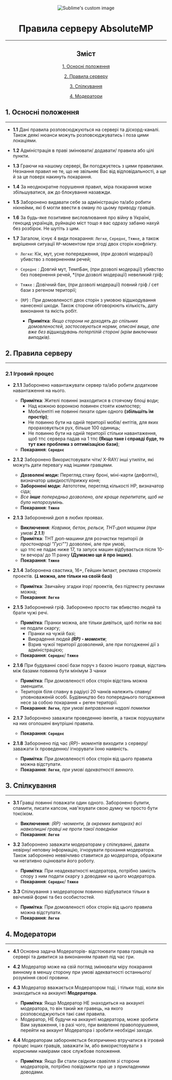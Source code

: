 
<p align="center">
  <img src="https://i.imgur.com/kQLC7c4.png?raw=true" alt="Sublime's custom image"/>
</p>

<h1 align="center">Правила серверу AbsoluteMP</h1>

___

<span align="center">

## Зміст

[1. Осносні положення](#a1)

[2. Правила серверу](#a2)

[3. Спілкування](#a3)

[4. Модератори](#a4)


</span>


<a name="a1"></a>
## 1. Осносні положення
___
- **1.1** Дані правила розповсюджуються на сервері та діскорд-каналі.\
  Також деякі нюанси можуть розповсюджуватись і поза цими локаціями.


- **1.2** Адміністрація в праві змінювати/ додавати/ правила або цілі
  пункти.


- **1.3** Граючи на нашому сервері, Ви погоджуєтесь з цими правилами. Незнання правил не те, що не звільняє
  Вас від відповідальності, а ще й за це поверх накинуть покарання.


- **1.4** За неоднократне порушення правил, міра покарання може збільшуватися,
  аж до блокування назавжди.


- **1.5** Заборонено видавати себе за адміністрацію та/або робити нікнейми, які б могли
  ввести в оману по цьому приводу гравців.


- **1.6** За будь-яке позитивне висловлювання про війну в Україні, геноцид українців, руйнацію міст тощо
  я вас одразу забаню нахуй без розбірок. Не шутіть з цим.



- **1.7** Загалом, існує 4 види покарання:
  `Легке`,
  `Середнє`,
  `Тяжке`,
  а також вирішення ситуації `RP`-моментом при згоді двох сторін конфлікту.
  - `Легке`: Кік, мут,
    усне попередження, (при дозволі модерації) убивство з поверненням речей;
  - `Середнє` : Довгий мут, ТемпБан, (при дозволі модерації)
    убивство без повернення речей, *(при дозволі модерації) невеликий гріф;
  - `Тяжке` : Довічний бан, (при дозволі модерації) повний гріф
    / сет бази з регеном території;
  - (`RP`) : При домовленості двох сторін з умовою відшкодування нанесеної шкоди.
    Також сторони обговорюють кількість, дату виконання та якість робіт.

    - **Примітка**: *Якщо сторони не доходять до спільних домовленостей,
      застосовуються норми, описані вище, але вже без відшкодувань потерпілій стороні
      (крім виключних випадків).*



<a name="a2"></a>
## 2. Правила серверу
___
### 2.1 Ігровий процес
- **2.1.1** Заборонено навантажувати сервер та/або робити додаткове навантаження на нього.
  - **Примітка**: Жителі повинні знаходитися в стоячому блоці води;
    - Над кожною воронкою повинен стояти компостер;
    - Моби/ентіті не повинні пихати один одного **(збільшіть їм простір)**;
    - Не повинно бути на одній території мобів/ ентітів, для яких прораховується рух, більше 100 одиниць;
    - Не повинно бути на одній території стільки навантаження, щоб тпс сервера падав на 1 тпс
      **(Якщо таке і справді буде, то тут вже проблема з оптимізацією бази)**;
  - **Покарання**: **`Середнє`**


- **2.1.2** Заборонено Використовувати чіти/ X-RAY/ інші утиліти, які можуть дати перевагу над іншими гравцями.
  - **Дозволені моди:** Перегляд стану броні, міні-карти (дефолтні), визначатор швидкості/прижку коня;
  - **Заборонені моди:** Автототем, перегляд кількості HP, визначатор сіда;
  - *Все **інше** попередньо дозволено, але краще перепитати, щоб не було непорозумінь.*
  - **Покарання**: **`Тяжке`**


- **2.1.3** Заборонений дюп в любих проявах.
  - **Виключення**: *Коврики, бетон, рельси, ТНТ-дюп машини (при умові **2.1.1**)*
  - **Примітка**: ТНТ дюп-машини для розчистки території *(в простонароді "Гусі"")* дозволені, але при умові,
  - що тпс не падає ниже 17, та запуск машин відбувається після 10-ти вечора/ до 11 ранку **(Думаємо ще й про інших)**.
  - **Покарання**: **`Тяжке`**


- **2.1.4** Заборонена свастика, 16+, Гейшин Імпакт, реклама сторонніх проектів. **(Ʇ  можна, але тільки на своїй базі)**
  - **Примітка**: Звичайну згадки ігор/ проектів, без підтексту реклами можна;
  - **Покарання**: **`Легке`**


- **2.1.5** Заборонений гріф. Заборонено просто так вбивство людей та брати чужі речі.
  - **Примітка**: Пранки можна, але тільки дивіться, щоб потім на вас не подали скаргу;
    - Пранки на чужій базі;
    - Викрадення людей ***(RP) - моменти***;
    - Взрив чужої території дозволений, але при погодженні дії з адміністрацією;
  - **Покарання**: **`Середнє`**/ **`Тяжке`**


- **2.1.6** При будуванні своєї бази поруч з базою іншого гравця, відстань між базами повинна бути мінімум 3 чанки
  - **Примітка**: При домовленості обох сторін відстань можна зменшити.
  - Територія біля спавну в радіусі 20 чанків належить спавну/ уповноваженій особі. Будівництво без попереднього
    погодження несе за собою покарання + реген території.
  - **Покарання**: **`Легке`**, *при умові виправлення надалі помилки*


- **2.1.7** Заборонено заважати проведенню івентів, а також порушувати на них оголошені внутрішні правила.
  - **Покарання**: **`Середнє`**


- **2.1.8** Заборонено під час *(RP)- моментів* виходити з серверу/ заважати їх проведенню/ ігнорувати їхню наявність.
  - **Примітка**: При домовленості обох сторін від цього правила можна відступати.
  - **Покарання**: **`Легке`**, *при умові адекватності винного.*



<a name="a3"></a>
## 3. Спілкування
___
- **3.1** Гравці повинні поважати один одного. Заборонено булити, спамити, писати капсом, нав'язувати свою думку чи просто
  бути токсіком.
  - **Виключення**: *(RP) -моменти, (в окремих випадках) всі навколишні гравці
    не проти такої поведніки*
  -  **Покарання**: **`Легке`**


- **3.2** Заборонено заважати модераторам у спілкуванні, давати невірну/ неповну інформацію, ігнорувати прохання модератора.
  Також заборонено неввічливо ставитися до модератора, ображати чи негативно оцінювати його роботу.
  - **Примітка**: При неадекватності модератора, потрібно замість спору з ним подати скаргу з доводами на цього модератора.
  - **Покарання**: **`Середнє`**/ **`Тяжке`**


- **3.3** Спілкування з модератором повинно відбуватися тільки в ввічливій формі та без особистостей.
  - **Примітка**: При домовленості обох сторін від цього правила можна відступати.
  -  **Покарання**: **`Легке`**




<a name="a4"></a>
## 4. Модератори
___

- **4.1** Основна задача Модераторів- відстоювати права гравців на сервері та дивитися за виконанням правил під час гри.


- **4.2** Модератор може на свій погляд змінювати міру покарання винному в меншу сторону при умові адекватності останнього/
  розуміння своєї провини.


- **4.3** Модератор вважається Модератором тоді, і тільки тоді, коли він знаходиться на аккаунті **Модератора**.
  - **Примітка**: Якщо Модератор НЕ знаходиться на аккаунті модератора, то він такий же гравець, на якого розповсюджуються
    такі самі правила.
  - Модератор, НЕ будучи на аккаунті модератора, може зробити Вам зауваження, і в разі чого, при виявленні правопорушення,
    перейти на аккаунт Модератора і зробити необхідні заходи.


- **4.4** Модераторам забороняється безпричинно втручатися в ігровий процес інших гравців, заважати їм, або
  використовувати з корисними намірами своє службове положення.
  - **Примітка**: Якщо Ви стали свідком свавілля зі сторони модераторів, потрібно повідомити про це з прикладеними доводами.




